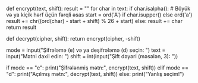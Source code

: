 def encrypt(text, shift):
    result = ""
    for char in text:
        if char.isalpha():
            # Böyük və ya kiçik hərf üçün fərqli əsas
            start = ord('A') if char.isupper() else ord('a')
            result += chr((ord(char) - start + shift) % 26 + start)
        else:
            result += char
    return result

def decrypt(cipher, shift):
    return encrypt(cipher, -shift)

mode = input("Şifrələmə (e) və ya deşifrələmə (d) seçin: ")
text = input("Mətni daxil edin: ")
shift = int(input("Şift dəyəri (məsələn, 3): "))

if mode == "e":
    print("Şifrələnmiş mətn:", encrypt(text, shift))
elif mode == "d":
    print("Açılmış mətn:", decrypt(text, shift))
else:
    print("Yanlış seçim!")
